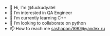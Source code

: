 - 👋 Hi, I’m @fuckudyatel
- 👀 I’m interested in QA Engineer
- 🌱 I’m currently learning C++
- 💞️ I’m looking to collaborate on python
- 📫 How to reach me sashapan7890@yandex.ru

<!---
fuckudyatel/fuckudyatel is a ✨ special ✨ repository because its `README.md` (this file) appears on your GitHub profile.
You can click the Preview link to take a look at your changes.
--->
